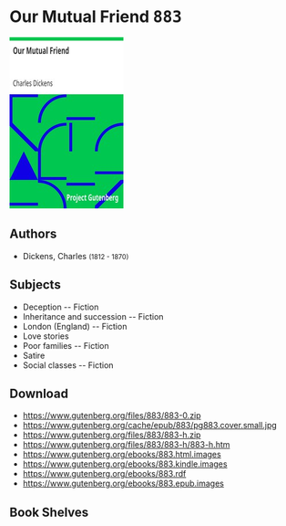 # Our Mutual Friend <kbd>883</kbd>

![](./cover.medium.jpg "")

## Authors


 - Dickens, Charles <small>(1812 - 1870)</small>

## Subjects


 - Deception -- Fiction
 - Inheritance and succession -- Fiction
 - London (England) -- Fiction
 - Love stories
 - Poor families -- Fiction
 - Satire
 - Social classes -- Fiction

## Download


 - https://www.gutenberg.org/files/883/883-0.zip
 - https://www.gutenberg.org/cache/epub/883/pg883.cover.small.jpg
 - https://www.gutenberg.org/files/883/883-h.zip
 - https://www.gutenberg.org/files/883/883-h/883-h.htm
 - https://www.gutenberg.org/ebooks/883.html.images
 - https://www.gutenberg.org/ebooks/883.kindle.images
 - https://www.gutenberg.org/ebooks/883.rdf
 - https://www.gutenberg.org/ebooks/883.epub.images

## Book Shelves


